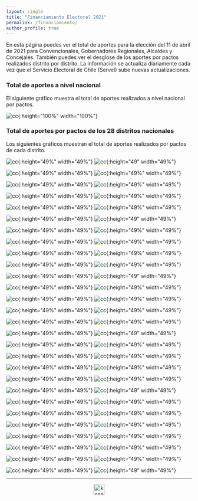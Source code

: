 ```yaml
---
layout: single
title: "Financiamiento Electoral 2021"
permalink: /financiamiento/
author_profile: true
---
```


En esta página puedes ver el total de aportes para la elección del 11 de abril de 2021 para Convencionales, Gobernadores Regionales, Alcaldes y Concejales. También puedes ver el desglose de los aportes por pactos realizados distrito por distrito. La información se actualiza diariamente cada vez que el Servicio Electoral de Chile (Servel) sube nuevas actualizaciones.


### Total de aportes a nivel nacional

El siguiente gráfico muestra el total de aportes realizados a nivel nacional por pactos.


![cc](/images/aportes2021_todos.png){:height="100%" width="100%"}


### Total de aportes por pactos de los 28 distritos nacionales

Los siguientes gráficos muestran el total de aportes realizados por pactos de cada distrito.

![cc](/images/financiamiento/cc_aportes_1.png){:height="49%" width="49%"} ![cc](/images/financiamiento/cc_aportes_1.png){:height="49" width="49%"}

![cc](/images/financiamiento/cc_aportes_2.png){:height="49%" width="49%"} ![cc](/images/financiamiento/cc_aportes_2.png){:height="49%" width="49%"}

![cc](/images/financiamiento/cc_aportes_3.png){:height="49%" width="49%"} ![cc](/images/financiamiento/cc_aportes_3.png){:height="49%" width="49%"}

![cc](/images/financiamiento/cc_aportes_4.png){:height="49%" width="49%"} ![cc](/images/financiamiento/cc_aportes_4.png){:height="49%" width="49%"}

![cc](/images/financiamiento/cc_aportes_5.png){:height="49%" width="49%"} ![cc](/images/financiamiento/cc_aportes_5.png){:height="49%" width="49%"}

![cc](/images/financiamiento/cc_aportes_6.png){:height="49%" width="49%"} ![cc](/images/financiamiento/cc_aportes_6.png){:height="49" width="49%"}

![cc](/images/financiamiento/cc_aportes_7.png){:height="49%" width="49%"} ![cc](/images/financiamiento/cc_aportes_7.png){:height="49%" width="49%"}

![cc](/images/financiamiento/cc_aportes_8.png){:height="49%" width="49%"} ![cc](/images/financiamiento/cc_aportes_8.png){:height="49%" width="49%"}

![cc](/images/financiamiento/cc_aportes_9.png){:height="49%" width="49%"} ![cc](/images/financiamiento/cc_aportes_9.png){:height="49%" width="49%"}

![cc](/images/financiamiento/cc_aportes_10.png){:height="49%" width="49%"} ![cc](/images/financiamiento/cc_aportes_10.png){:height="49%" width="49%"}

![cc](/images/financiamiento/cc_aportes_11.png){:height="49%" width="49%"} ![cc](/images/financiamiento/cc_aportes_11.png){:height="49" width="49%"}

![cc](/images/financiamiento/cc_aportes_12.png){:height="49%" width="49%"} ![cc](/images/financiamiento/cc_aportes_12.png){:height="49%" width="49%"}

![cc](/images/financiamiento/cc_aportes_13.png){:height="49%" width="49%"} ![cc](/images/financiamiento/cc_aportes_13.png){:height="49%" width="49%"}

![cc](/images/financiamiento/cc_aportes_14.png){:height="49%" width="49%"} ![cc](/images/financiamiento/cc_aportes_14.png){:height="49%" width="49%"}

![cc](/images/financiamiento/cc_aportes_15.png){:height="49%" width="49%"} ![cc](/images/financiamiento/cc_aportes_15.png){:height="49%" width="49%"}

![cc](/images/financiamiento/cc_aportes_16.png){:height="49%" width="49%"} ![cc](/images/financiamiento/cc_aportes_16.png){:height="49" width="49%"}

![cc](/images/financiamiento/cc_aportes_17.png){:height="49%" width="49%"} ![cc](/images/financiamiento/cc_aportes_17.png){:height="49%" width="49%"}

![cc](/images/financiamiento/cc_aportes_18.png){:height="49%" width="49%"} ![cc](/images/financiamiento/cc_aportes_18.png){:height="49%" width="49%"}

![cc](/images/financiamiento/cc_aportes_19.png){:height="49%" width="49%"} ![cc](/images/financiamiento/cc_aportes_19.png){:height="49%" width="49%"}

![cc](/images/financiamiento/cc_aportes_20.png){:height="49%" width="49%"} ![cc](/images/financiamiento/cc_aportes_20.png){:height="49%" width="49%"}

![cc](/images/financiamiento/cc_aportes_21.png){:height="49%" width="49%"} ![cc](/images/financiamiento/cc_aportes_21.png){:height="49" width="49%"}

![cc](/images/financiamiento/cc_aportes_22.png){:height="49%" width="49%"} ![cc](/images/financiamiento/cc_aportes_22.png){:height="49%" width="49%"}

![cc](/images/financiamiento/cc_aportes_23.png){:height="49%" width="49%"} ![cc](/images/financiamiento/cc_aportes_23.png){:height="49%" width="49%"}

![cc](/images/financiamiento/cc_aportes_24.png){:height="49%" width="49%"} ![cc](/images/financiamiento/cc_aportes_24.png){:height="49%" width="49%"}

![cc](/images/financiamiento/cc_aportes_25.png){:height="49%" width="49%"} ![cc](/images/financiamiento/cc_aportes_25.png){:height="49%" width="49%"}

![cc](/images/financiamiento/cc_aportes_26.png){:height="49%" width="49%"} ![cc](/images/financiamiento/cc_aportes_26.png){:height="49%" width="49%"}

![cc](/images/financiamiento/cc_aportes_27.png){:height="49%" width="49%"} ![cc](/images/financiamiento/cc_aportes_27.png){:height="49%" width="49%"}

![cc](/images/financiamiento/cc_aportes_28.png){:height="49%" width="49%"} ![cc](/images/financiamiento/cc_aportes_28.png){:height="49" width="49%"}

---

<!-- NES -->
<style>
.aligncenter {
    text-align: center;
}
</style>
<p class="aligncenter">
    <img src="/images/nes.png" width="30" height="30" alt="konami" />
</p>
<script src="/js/topsecret.js"></script>


<!-- Favicon -->
<link rel="apple-touch-icon" sizes="180x180" href="/apple-touch-icon.png">
<link rel="icon" type="image/png" sizes="32x32" href="/favicon-32x32.png">
<link rel="icon" type="image/png" sizes="16x16" href="/favicon-16x16.png">
<link rel="manifest" href="/site.webmanifest">
<link rel="mask-icon" href="/safari-pinned-tab.svg" color="#5bbad5">
<meta name="msapplication-TileColor" content="#b91d47">
<meta name="theme-color" content="#ffffff">
